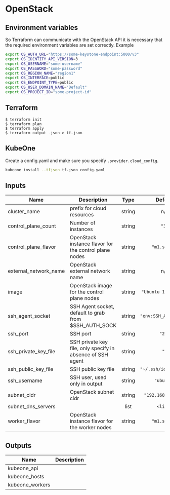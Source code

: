 # OpenStack

## Environment variables

So Terraform can communicate with the OpenStack API it is necessary that the required environment variables are set correctly.
Example
```bash
export OS_AUTH_URL="https://some-keystone-endpoint:5000/v3"
export OS_IDENTITY_API_VERSION=3
export OS_USERNAME="some-username"
export OS_PASSWORD="some-password"
export OS_REGION_NAME="region1"
export OS_INTERFACE=public
export OS_ENDPOINT_TYPE=public
export OS_USER_DOMAIN_NAME="Default"
export OS_PROJECT_ID="some-project-id"
```

## Terraform

```
$ terraform init
$ terraform plan
$ terraform apply
$ terraform output -json > tf.json
```

## KubeOne

Create a config.yaml and make sure you specify `.provider.cloud_config`.

```bash
kubeone install --tfjson tf.json config.yaml
```

## Inputs

| Name | Description | Type | Default | Required |
|------|-------------|:----:|:-----:|:-----:|
| cluster\_name | prefix for cloud resources | string | n/a | yes |
| control\_plane\_count | Number of instances | string | `"3"` | no |
| control\_plane\_flavor | OpenStack instance flavor for the control plane nodes | string | `"m1.small"` | no |
| external\_network\_name | OpenStack external network name | string | n/a | yes |
| image | OpenStack image for the control plane nodes | string | `"Ubuntu 18.04 LTS"` | no |
| ssh\_agent\_socket | SSH Agent socket, default to grab from $SSH_AUTH_SOCK | string | `"env:SSH_AUTH_SOCK"` | no |
| ssh\_port | SSH port | string | `"22"` | no |
| ssh\_private\_key\_file | SSH private key file, only specify in absence of SSH agent | string | `""` | no |
| ssh\_public\_key\_file | SSH public key file | string | `"~/.ssh/id_rsa.pub"` | no |
| ssh\_username | SSH user, used only in output | string | `"ubuntu"` | no |
| subnet\_cidr | OpenStack subnet cidr | string | `"192.168.1.0/24"` | no |
| subnet\_dns\_servers |  | list | `<list>` | no |
| worker\_flavor | OpenStack instance flavor for the worker nodes | string | `"m1.small"` | no |

## Outputs

| Name | Description |
|------|-------------|
| kubeone\_api |  |
| kubeone\_hosts |  |
| kubeone\_workers |  |


